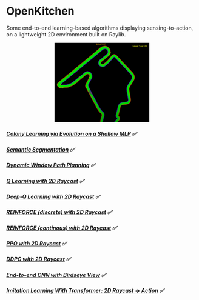 # OpenKitchen
Some end-to-end learning-based algorithms displaying sensing-to-action, on a lightweight 2D environment built on Raylib.

<p align="center">
  <img src="https://raw.githubusercontent.com/goksanisil23/OpenKitchen/main/EvolutionaryRacer/example.png" width="250" />
</p>

##### [Colony Learning via Evolution on a Shallow MLP](/EvolutionaryRacer) :white_check_mark:

##### [Semantic Segmentation](/SemSegRacer) :white_check_mark:

##### [Dynamic Window Path Planning](/DynamicWindow) :white_check_mark:

##### [Q Learning with 2D Raycast](/RLRacers/Q_Learning) :white_check_mark:

##### [Deep-Q Learning with 2D Raycast](/RLRacers/Deep_Q_Learning) :white_check_mark:

##### [REINFORCE (discrete) with 2D Raycast](/RLRacers/Reinforce) :white_check_mark:
##### [REINFORCE (continous) with 2D Raycast](/RLRacers/ReinforceContinuous) :white_check_mark:

##### [PPO with 2D Raycast](/RLRacers/PPO) :white_check_mark:

##### [DDPG with 2D Raycast](/RLRacers/DDPG) :white_check_mark:

##### [End-to-end CNN with Birdseye View](/E2E_Supervised) :white_check_mark:

##### [Imitation Learning With Transformer: 2D Raycast -> Action](/ImitationLearningTransformer) :white_check_mark: